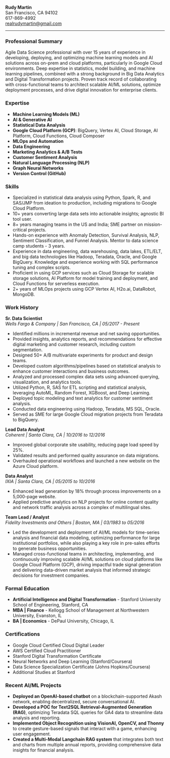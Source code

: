 **Rudy Martin**  
San Francisco, CA 94102  
617-869-4992  
realrudymartin@gmail.com

---

### **Professional Summary**

Agile Data Science professional with over 15 years of experience in developing, deploying, and optimizing machine learning models and AI solutions across on-prem and cloud platforms, particularly in Google Cloud environments. Deep expertise in statistics, model building, and machine learning pipelines, combined with a strong background in Big Data Analytics and Digital Transformation projects. Proven track record of collaborating with cross-functional teams to architect scalable AI/ML solutions, optimize deployment processes, and drive digital innovation for enterprise clients.

### **Expertise**

- **Machine Learning Models (ML)**
- **AI & Generative AI**
- **Statistical Data Analysis**
- **Google Cloud Platform (GCP)**: BigQuery, Vertex AI, Cloud Storage, AI Platform, Cloud Functions, Cloud Composer
- **MLOps and Automation**
- **Data Engineering**
- **Marketing Analytics & A/B Tests**
- **Customer Sentiment Analysis**
- **Natural Language Processing (NLP)**
- **Graph Neural Networks**
- **Version Control (GitHub)**

### **Skills**

- Specialized in statistical data analysis using Python, Spark, R, and SAS/JMP from ideation to production, including migrations to Google Cloud Platform.
- 10+ years converting large data sets into actionable insights; agnostic BI tool user.
- 8+ years managing teams in the US and India; SME partner on mission-critical projects.
- Hands-on experience with Anomaly Detection, Survival Analysis, NLP, Sentiment Classification, and Funnel Analysis. Mentor to data science camp students - 3 years.
- Experience in data engineering, data warehousing, data lakes, ETL/ELT, and big data technologies like Hadoop, Teradata, Oracle, and Google BigQuery. Knowledge and experience working with SQL performance tuning and complex scripts.
- Proficient in using GCP services such as Cloud Storage for scalable storage solutions, AI Platform for model training and deployment, and Cloud Functions for serverless execution.
- 2+ years of MLOps projects using GCP Vertex AI, H2o.ai, DataRobot, MongoDB.

### **Work History**

**Sr. Data Scientist**  
*Wells Fargo & Company | San Francisco, CA | 05/2017 - Present*  
- Identified millions in incremental revenue and net saving opportunities.
- Provided insights, analytics reports, and recommendations for effective digital marketing and customer research, including custom segmentation.
- Designed 50+ A/B multivariate experiments for product and design teams.
- Developed custom algorithms/pipelines based on statistical analysis to enhance customer interactions and business outcomes.
- Analyzed and processed complex data sets using advanced querying, visualization, and analytics tools.
- Utilized Python, R, SAS for ETL scripting and statistical analysis, leveraging AutoML, Random Forest, XGBoost, and Deep Learning.
- Deployed topic modeling and text analytics for customer sentiment analysis.
- Conducted data engineering using Hadoop, Teradata, MS SQL, Oracle.
- Served as SME for large Google Cloud migration projects from Teradata to BigQuery.

**Lead Data Analyst**  
*Coherent | Santa Clara, CA | 10/2016 to 12/2016*  
- Improved global corporate site usability, reducing page load speed by 25%.
- Validated results and performed quality assurance on data migrations.
- Overhauled operational workflows and launched a new website on the Azure Cloud platform.

**Data Analyst**  
*IXIA | Santa Clara, CA | 05/2015 to 10/2016*  
- Enhanced lead generation by 18% through process improvements on a 5,000-page website.
- Applied predictive analytics on NLP projects for online content quality and network traffic analysis across a complex of multilingual sites.

**Team Lead / Analyst**  
*Fidelity Investments and Others | Boston, MA | 03/1983 to 05/2016*  
- Led the development and deployment of AI/ML models for time-series analysis and financial data modeling, optimizing performance for large institutional portfolios, while also playing a key role in pre-sales efforts to generate business opportunities.
- Managed cross-functional teams in architecting, implementing, and continuously improving scalable AI/ML solutions on cloud platforms like Google Cloud Platform (GCP), driving impactful trade signal generation and delivering data-driven market analysis that informed strategic decisions for investment companies.

### **Formal Education**

- **Artificial Intelligence and Digital Transformation** - Stanford University School of Engineering, Stanford, CA
- **MBA | Finance** - Kellogg School of Management at Northwestern University, Evanston, IL
- **BA | Economics** - DePaul University, Chicago, IL

### **Certifications**

- Google Cloud Certified Cloud Digital Leader
- AWS Certified Cloud Practitioner
- Stanford Digital Transformation Certificate
- Neural Networks and Deep Learning (Stanford/Coursera)
- Data Science Specialization Certificate (Johns Hopkins/Coursera)
- Additional Studies at Stanford

### **Recent AI/ML Projects**

- **Deployed an OpenAI-based chatbot** on a blockchain-supported Akash network, enabling decentralized, secure conversational AI.
- **Developed a POC for Text2SQL Retrieval-Augmented Generation (RAG)**, optimizing Teradata SQL queries for GA4 data to streamline data analysis and reporting.
- **Implemented Object Recognition using VisionAI, OpenCV, and Thonny** to create gesture-based signals that interact with a game, enhancing user engagement.
- **Created a Multi-Modal Langchain RAG system** that integrates both text and charts from multiple annual reports, providing comprehensive data insights for financial analysis.

